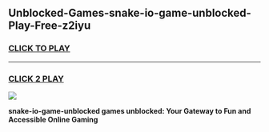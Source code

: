 
## Unblocked-Games-snake-io-game-unblocked-Play-Free-z2iyu
<h3>
<a href="https://premium76.site?title=snake-io-game-unblocked&ref=21A">CLICK TO PLAY</a></h3>
<hr>

<h3>
<a href="https://premium76.site?title=snake-io-game-unblocked&ref=21A">CLICK 2 PLAY</a>
  
</h3>

<a href="https://premium76.site?title=snake-io-game-unblocked&ref=21A"><img src="https://clearcache.store/games.png"></a>


**snake-io-game-unblocked games unblocked: Your Gateway to Fun and Accessible Online Gaming**
